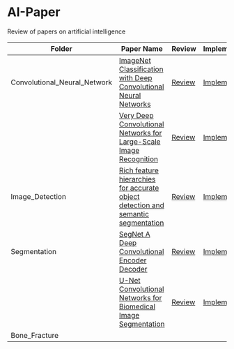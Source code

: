 # AI-Paper

Review of papers on artificial intelligence

| Folder                      | Paper Name                                                                                              | Review  | Implement |
|-----------------------------|---------------------------------------------------------------------------------------------------------|---------|-----------|
| Convolutional_Neural_Network | [ImageNet Classification with Deep Convolutional Neural Networks](#)                                      | [Review](#)  | [Implement](#)  |
|                             | [Very Deep Convolutional Networks for Large-Scale Image Recognition](#)                                   | [Review](#)  | [Implement](#)  |
| Image_Detection              | [Rich feature hierarchies for accurate object detection and semantic segmentation](#)                    | [Review](#)  | [Implement](#)  |
| Segmentation                 | [SegNet A Deep Convolutional Encoder Decoder](#)                                                         | [Review](#)  | [Implement](#)  |
|                             | [U-Net Convolutional Networks for Biomedical Image Segmentation](#)                                      | [Review](#)  | [Implement](#)  |
| Bone_Fracture                |                                                                                                         |         |           |

